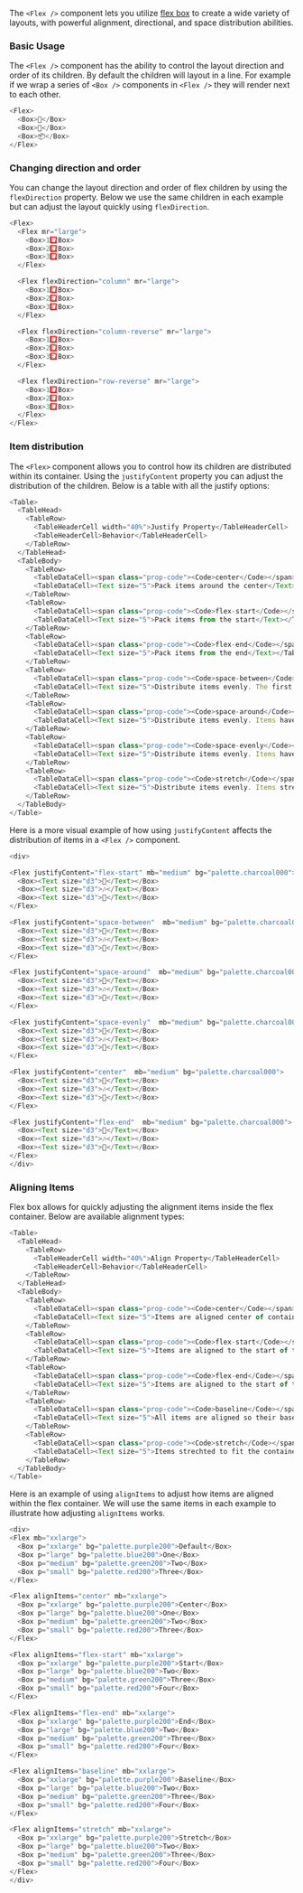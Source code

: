The `<Flex />` component lets you utilize [flex box](https://developer.mozilla.org/en-US/docs/Web/CSS/CSS_Flexible_Box_Layout) to create a wide variety of layouts, with powerful alignment, directional, and space distribution abilities.

### Basic Usage
The `<Flex />` component has the ability to control the layout direction and order of its children. By default the children will layout in a line. For example if we wrap a series of `<Box />` components in `<Flex />` they will render next to each other.

```js
<Flex>
  <Box>👋</Box>
  <Box>💪</Box>
  <Box>📦</Box>
</Flex>
```

### Changing direction and order

You can change the layout direction and order of flex children by using the `flexDirection` property. Below we use the same children in each example but can adjust the layout quickly using `flexDirection`.

```js
<Flex>
  <Flex mr="large">
    <Box>1️⃣</Box>
    <Box>2️⃣</Box>
    <Box>3️⃣</Box>
  </Flex>

  <Flex flexDirection="column" mr="large">
    <Box>1️⃣</Box>
    <Box>2️⃣</Box>
    <Box>3️⃣</Box>
  </Flex>

  <Flex flexDirection="column-reverse" mr="large">
    <Box>1️⃣</Box>
    <Box>2️⃣</Box>
    <Box>3️⃣</Box>
  </Flex>

  <Flex flexDirection="row-reverse" mr="large">
    <Box>1️⃣</Box>
    <Box>2️⃣</Box>
    <Box>3️⃣</Box>
  </Flex>
</Flex>
```

### Item distribution

The `<Flex>` component allows you to control how its children are distributed within its container. Using the `justifyContent` property you can adjust the distribution of the children. Below is a table with all the justify options:
```js noeditor
<Table>
  <TableHead>
    <TableRow>
      <TableHeaderCell width="40%">Justify Property</TableHeaderCell>
      <TableHeaderCell>Behavior</TableHeaderCell>
    </TableRow>
  </TableHead>
  <TableBody>
    <TableRow>
      <TableDataCell><span class="prop-code"><Code>center</Code></span></TableDataCell>
      <TableDataCell><Text size="5">Pack items around the center</Text></TableDataCell>
    </TableRow>
    <TableRow>
      <TableDataCell><span class="prop-code"><Code>flex-start</Code></span></TableDataCell>
      <TableDataCell><Text size="5">Pack items from the start</Text></TableDataCell>
    </TableRow>
    <TableRow>
      <TableDataCell><span class="prop-code"><Code>flex-end</Code></span></TableDataCell>
      <TableDataCell><Text size="5">Pack items from the end</Text></TableDataCell>
    </TableRow>
    <TableRow>
      <TableDataCell><span class="prop-code"><Code>space-between</Code></span></TableDataCell>
      <TableDataCell><Text size="5">Distribute items evenly. The first item is flush with the start, the last is flush with the end </Text></TableDataCell>
    </TableRow>
    <TableRow>
      <TableDataCell><span class="prop-code"><Code>space-around</Code></span></TableDataCell>
      <TableDataCell><Text size="5">Distribute items evenly. Items have a half-size space on either end</Text></TableDataCell>
    </TableRow>
    <TableRow>
      <TableDataCell><span class="prop-code"><Code>space-evenly</Code></span></TableDataCell>
      <TableDataCell><Text size="5">Distribute items evenly. Items have equal space around them</Text></TableDataCell>
    </TableRow>
    <TableRow>
      <TableDataCell><span class="prop-code"><Code>stretch</Code></span></TableDataCell>
      <TableDataCell><Text size="5">Distribute items evenly. Items strechted to fit the container</Text></TableDataCell>
    </TableRow>
  </TableBody>
</Table>
```

Here is a more visual example of how using `justifyContent` affects the distribution of items in a `<Flex />` component.

```js
<div>

<Flex justifyContent="flex-start" mb="medium" bg="palette.charcoal000">
  <Box><Text size="d3">🕺</Text></Box>
  <Box><Text size="d3">🎶</Text></Box>
  <Box><Text size="d3">💃</Text></Box>
</Flex>

<Flex justifyContent="space-between"  mb="medium" bg="palette.charcoal000">
  <Box><Text size="d3">🕺</Text></Box>
  <Box><Text size="d3">🎶</Text></Box>
  <Box><Text size="d3">💃</Text></Box>
</Flex>

<Flex justifyContent="space-around"  mb="medium" bg="palette.charcoal000">
  <Box><Text size="d3">🕺</Text></Box>
  <Box><Text size="d3">🎶</Text></Box>
  <Box><Text size="d3">💃</Text></Box>
</Flex>

<Flex justifyContent="space-evenly"  mb="medium" bg="palette.charcoal000">
  <Box><Text size="d3">🕺</Text></Box>
  <Box><Text size="d3">🎶</Text></Box>
  <Box><Text size="d3">💃</Text></Box>
</Flex>

<Flex justifyContent="center"  mb="medium" bg="palette.charcoal000">
  <Box><Text size="d3">🕺</Text></Box>
  <Box><Text size="d3">🎶</Text></Box>
  <Box><Text size="d3">💃</Text></Box>
</Flex>

<Flex justifyContent="flex-end"  mb="medium" bg="palette.charcoal000">
  <Box><Text size="d3">🕺</Text></Box>
  <Box><Text size="d3">🎶</Text></Box>
  <Box><Text size="d3">💃</Text></Box>
</Flex>
</div>
```

### Aligning Items

Flex box allows for quickly adjusting the alignment items inside the flex container. Below are available alignment types:

```js noeditor
<Table>
  <TableHead>
    <TableRow>
      <TableHeaderCell width="40%">Align Property</TableHeaderCell>
      <TableHeaderCell>Behavior</TableHeaderCell>
    </TableRow>
  </TableHead>
  <TableBody>
    <TableRow>
      <TableDataCell><span class="prop-code"><Code>center</Code></span></TableDataCell>
      <TableDataCell><Text size="5">Items are aligned center of container</Text></TableDataCell>
    </TableRow>
    <TableRow>
      <TableDataCell><span class="prop-code"><Code>flex-start</Code></span></TableDataCell>
      <TableDataCell><Text size="5">Items are aligned to the start of the container</Text></TableDataCell>
    </TableRow>
    <TableRow>
      <TableDataCell><span class="prop-code"><Code>flex-end</Code></span></TableDataCell>
      <TableDataCell><Text size="5">Items are aligned to the start of the container</Text></TableDataCell>
    </TableRow>
    <TableRow>
      <TableDataCell><span class="prop-code"><Code>baseline</Code></span></TableDataCell>
      <TableDataCell><Text size="5">All items are aligned so their baselines align</Text></TableDataCell>
    </TableRow>
    <TableRow>
      <TableDataCell><span class="prop-code"><Code>stretch</Code></span></TableDataCell>
      <TableDataCell><Text size="5">Items strechted to fit the container</Text></TableDataCell>
    </TableRow>
  </TableBody>
</Table>
```

Here is an example of using `alignItems` to adjust how items are aligned within the flex container. We will use the same items in each example to illustrate how adjusting `alignItems` works.

```js
<div>
<Flex mb="xxlarge">
  <Box p="xxlarge" bg="palette.purple200">Default</Box>
  <Box p="large" bg="palette.blue200">One</Box>
  <Box p="medium" bg="palette.green200">Two</Box>
  <Box p="small" bg="palette.red200">Three</Box>
</Flex>

<Flex alignItems="center" mb="xxlarge">
  <Box p="xxlarge" bg="palette.purple200">Center</Box>
  <Box p="large" bg="palette.blue200">One</Box>
  <Box p="medium" bg="palette.green200">Two</Box>
  <Box p="small" bg="palette.red200">Three</Box>
</Flex>

<Flex alignItems="flex-start" mb="xxlarge">
  <Box p="xxlarge" bg="palette.purple200">Start</Box>
  <Box p="large" bg="palette.blue200">Two</Box>
  <Box p="medium" bg="palette.green200">Three</Box>
  <Box p="small" bg="palette.red200">Four</Box>
</Flex>

<Flex alignItems="flex-end" mb="xxlarge">
  <Box p="xxlarge" bg="palette.purple200">End</Box>
  <Box p="large" bg="palette.blue200">Two</Box>
  <Box p="medium" bg="palette.green200">Three</Box>
  <Box p="small" bg="palette.red200">Four</Box>
</Flex>

<Flex alignItems="baseline" mb="xxlarge">
  <Box p="xxlarge" bg="palette.purple200">Baseline</Box>
  <Box p="large" bg="palette.blue200">Two</Box>
  <Box p="medium" bg="palette.green200">Three</Box>
  <Box p="small" bg="palette.red200">Four</Box>
</Flex>

<Flex alignItems="stretch" mb="xxlarge">
  <Box p="xxlarge" bg="palette.purple200">Stretch</Box>
  <Box p="large" bg="palette.blue200">Two</Box>
  <Box p="medium" bg="palette.green200">Three</Box>
  <Box p="small" bg="palette.red200">Four</Box>
</Flex>
</div>
```
